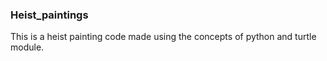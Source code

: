 ### Heist_paintings
This is a heist painting code made using the concepts of python and turtle module.
